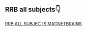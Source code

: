 ## RRB all subjects👇

[RRB ALL SUBJECTS MAGNETBRAINS](https://www.magnetbrains.com/courses/rrb-full-video-course/)
